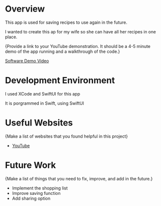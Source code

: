 # Overview

This app is used for saving recipes to use again in the future.

I wanted to create this ap for my wife so she can have all her recipes in one place.

{Provide a link to your YouTube demonstration.  It should be a 4-5 minute demo of the app running and a walkthrough of the code.}

[Software Demo Video](http://youtube.link.goes.here)

# Development Environment

I used XCode and SwiftUI for this app

It is porgrammed in Swift, using SwiftUI

# Useful Websites

{Make a list of websites that you found helpful in this project}
* [YouTube](http://youtube.com)


# Future Work

{Make a list of things that you need to fix, improve, and add in the future.}
* Implement the shopping list
* Improve saving function
* Add sharing option
